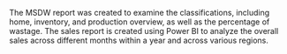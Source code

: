 The MSDW report was created to examine the classifications, including home, inventory, and production overview, as well as the percentage of wastage.
The sales report is created using Power BI to analyze the overall sales across different months within a year and across various regions.
